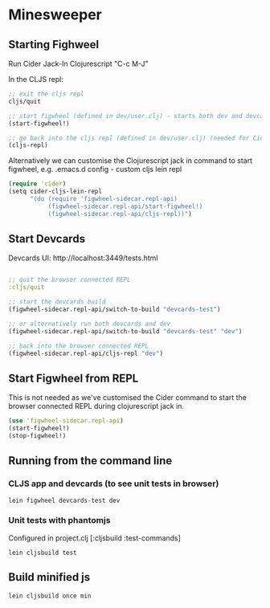 # Minesweeper

## Starting Fighweel

Run Cider Jack-In Clojurescript "C-c M-J"

In the CLJS repl:
```clojure
;; exit the cljs repl
cljs/quit

;; start figwheel (defined in dev/user.clj) - starts both dev and devcards profiles
(start-figwheel!)

;; go back into the cljs repl (defined in dev/user.clj) (needed for Cider)
(cljs-repl)
```

Alternatively we can customise the Clojurescript jack in command to start figwheel, e.g.
.emacs.d config - custom cljs lein repl

```clojure
(require 'cider)
(setq cider-cljs-lein-repl
      "(do (require 'figwheel-sidecar.repl-api)
           (figwheel-sidecar.repl-api/start-figwheel!)
           (figwheel-sidecar.repl-api/cljs-repl))")
```

## Start Devcards

Devcards UI: http://localhost:3449/tests.html

```clojure

;; quit the browser connected REPL
:cljs/quit

;; start the devcards build
(figwheel-sidecar.repl-api/switch-to-build "devcards-test")

;; or alternatively run both devcards and dev
(figwheel-sidecar.repl-api/switch-to-build "devcards-test" "dev")

;; back into the browser connected REPL
(figwheel-sidecar.repl-api/cljs-repl "dev")
```

## Start Figwheel from REPL

This is not needed as we've customised the Cider command
to start the browser connected REPL during clojurescript
jack in.

```clojure
(use 'figwheel-sidecar.repl-api)
(start-figwheel!)
(stop-figwheel!)
```

## Running from the command line

### CLJS app and devcards (to see unit tests in browser)
```
lein figwheel devcards-test dev
```

### Unit tests with phantomjs
Configured in project.clj [:cljsbuild :test-commands]
```
lein cljsbuild test
```

## Build minified js

```
lein cljsbuild once min
```
